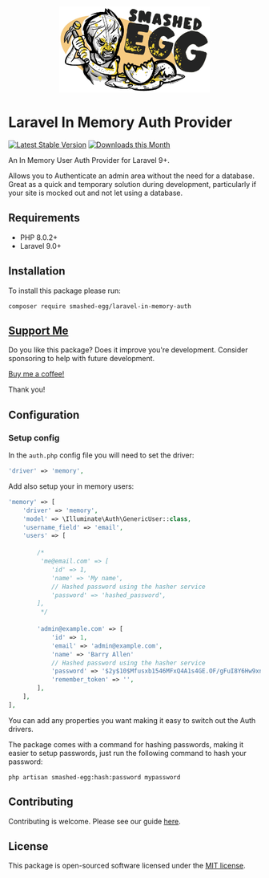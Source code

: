 <p align="center">
  <img src="https://raw.githubusercontent.com/smashed-egg/.github/05d922c99f1a3bddea88339064534566b941eca9/profile/main.jpg" width="300">
</p>

# Laravel In Memory Auth Provider
[![Latest Stable Version](https://poser.pugx.org/smashed-egg/laravel-in-memory-auth/v/stable)](https://github.com/smashed-egg/laravel-in-memory-auth/releases)
[![Downloads this Month](https://img.shields.io/packagist/dm/smashed-egg/laravel-in-memory-auth.svg)](https://packagist.org/packages/smashed-egg/laravel-in-memory-auth)


An In Memory User Auth Provider for Laravel 9+.

Allows you to Authenticate an admin area without the need for a database.
Great as a quick and temporary solution during development,
particularly if your site is mocked out and not let using a database.


## Requirements

* PHP 8.0.2+
* Laravel 9.0+

## Installation

To install this package please run:

```
composer require smashed-egg/laravel-in-memory-auth
```

[Support Me](https://github.com/sponsors/tomgrohl)
--------------------------------------------

Do you like this package? Does it improve you're development. Consider sponsoring to help with future development.

[Buy me a coffee!](https://github.com/sponsors/tomgrohl)

Thank you!

## Configuration

### Setup config

In the `auth.php` config file you will need to set the driver:

```php
'driver' => 'memory',
```

Add also setup your in memory users:

```php
'memory' => [
    'driver' => 'memory',
    'model' => \Illuminate\Auth\GenericUser::class,
    'username_field' => 'email',
    'users' => [

        /*
         'me@email.com' => [
            'id' => 1,
            'name' => 'My name',
            // Hashed password using the hasher service
            'password' => 'hashed_password',
        ],
         */

        'admin@example.com' => [
            'id' => 1,
            'email' => 'admin@example.com',
            'name' => 'Barry Allen'
            // Hashed password using the hasher service
            'password' => '$2y$10$Mfusxb1546MFxQ4A1s4GE.OF/gFuI8Y6Hw9xnlZeiHtjDl0/pnXPK',
            'remember_token' => '',
        ],
    ],
],
```

You can add any properties you want making it easy to switch out the Auth drivers.

The package comes with a command for hashing passwords, making it easier to setup passwords, just run the following command to hash your password:

```shell
php artisan smashed-egg:hash:password mypassword
```

## Contributing

Contributing is welcome. Please see our guide [here](.github/CONTRIBUTING.md).


## License

This package is open-sourced software licensed under the [MIT license](LICENSE.md).
